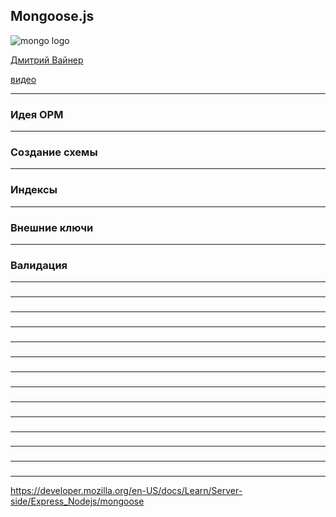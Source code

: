 
## Mongoose.js

![mongo logo](assets/mongoose/mongoose.png)

[Дмитрий Вайнер](https://github.com/dmitryweiner)

[видео]()

---

### Идея ОРМ

---

### Создание схемы

---

### Индексы

---

### Внешние ключи

---

### Валидация

---

###

---

###

---

###

---

###

---

###

---

###

---

###

---

###

---

###

---

###

---

###

---

###

---

###

---
https://developer.mozilla.org/en-US/docs/Learn/Server-side/Express_Nodejs/mongoose